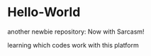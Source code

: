 # Hello-World
another newbie repository: Now with Sarcasm!
<caption> learning which codes work with this platform</caption>


